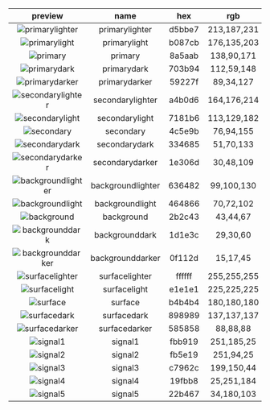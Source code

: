 |preview|name|hex|rgb|
|:---:|:---:|:---:|:---:|
|![primarylighter](https://placehold.it/80/d5bbe7/000000?text=+)|primarylighter|d5bbe7|213,187,231|
|![primarylight](https://placehold.it/80/b087cb/000000?text=+)|primarylight|b087cb|176,135,203|
|![primary](https://placehold.it/80/8a5aab/000000?text=+)|primary|8a5aab|138,90,171|
|![primarydark](https://placehold.it/80/703b94/000000?text=+)|primarydark|703b94|112,59,148|
|![primarydarker](https://placehold.it/80/59227f/000000?text=+)|primarydarker|59227f|89,34,127|
|![secondarylighter](https://placehold.it/80/a4b0d6/000000?text=+)|secondarylighter|a4b0d6|164,176,214|
|![secondarylight](https://placehold.it/80/7181b6/000000?text=+)|secondarylight|7181b6|113,129,182|
|![secondary](https://placehold.it/80/4c5e9b/000000?text=+)|secondary|4c5e9b|76,94,155|
|![secondarydark](https://placehold.it/80/334685/000000?text=+)|secondarydark|334685|51,70,133|
|![secondarydarker](https://placehold.it/80/1e306d/000000?text=+)|secondarydarker|1e306d|30,48,109|
|![backgroundlighter](https://placehold.it/80/636482/000000?text=+)|backgroundlighter|636482|99,100,130|
|![backgroundlight](https://placehold.it/80/464866/000000?text=+)|backgroundlight|464866|70,72,102|
|![background](https://placehold.it/80/2b2c43/000000?text=+)|background|2b2c43|43,44,67|
|![backgrounddark](https://placehold.it/80/1d1e3c/000000?text=+)|backgrounddark|1d1e3c|29,30,60|
|![backgrounddarker](https://placehold.it/80/0f112d/000000?text=+)|backgrounddarker|0f112d|15,17,45|
|![surfacelighter](https://placehold.it/80/ffffff/000000?text=+)|surfacelighter|ffffff|255,255,255|
|![surfacelight](https://placehold.it/80/e1e1e1/000000?text=+)|surfacelight|e1e1e1|225,225,225|
|![surface](https://placehold.it/80/b4b4b4/000000?text=+)|surface|b4b4b4|180,180,180|
|![surfacedark](https://placehold.it/80/898989/000000?text=+)|surfacedark|898989|137,137,137|
|![surfacedarker](https://placehold.it/80/585858/000000?text=+)|surfacedarker|585858|88,88,88|
|![signal1](https://placehold.it/80/fbb919/000000?text=+)|signal1|fbb919|251,185,25|
|![signal2](https://placehold.it/80/fb5e19/000000?text=+)|signal2|fb5e19|251,94,25|
|![signal3](https://placehold.it/80/c7962c/000000?text=+)|signal3|c7962c|199,150,44|
|![signal4](https://placehold.it/80/19fbb8/000000?text=+)|signal4|19fbb8|25,251,184|
|![signal5](https://placehold.it/80/22b467/000000?text=+)|signal5|22b467|34,180,103|